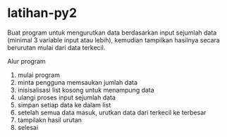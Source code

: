 # latihan-py2
 Buat program untuk mengurutkan data berdasarkan input sejumlah
 data (minimal 3 variable input atau lebih), kemudian tampilkan
 hasilnya secara berurutan mulai dari data terkecil.

 Alur program
 1. mulai program
 2. minta pengguna memsaukan jumlah data
 3. inisisalisasi list kosong untuk menampung data
 4. ulangi proses input sejumlah data
 5. simpan setiap data ke dalam list
 6. setelah semua data masuk, urutkan data dari terkecil ke terbesar
 7. tampilakn hasil urutan
 8. selesai
